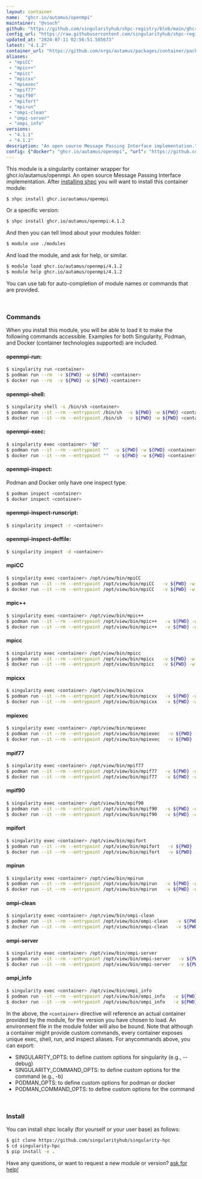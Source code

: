 ```yaml
---
layout: container
name:  "ghcr.io/autamus/openmpi"
maintainer: "@vsoch"
github: "https://github.com/singularityhub/shpc-registry/blob/main/ghcr.io/autamus/openmpi/container.yaml"
config_url: "https://raw.githubusercontent.com/singularityhub/shpc-registry/main/ghcr.io/autamus/openmpi/container.yaml"
updated_at: "2024-07-11 02:56:51.585673"
latest: "4.1.2"
container_url: "https://github.com/orgs/autamus/packages/container/package/openmpi"
aliases:
 - "mpiCC"
 - "mpic++"
 - "mpicc"
 - "mpicxx"
 - "mpiexec"
 - "mpif77"
 - "mpif90"
 - "mpifort"
 - "mpirun"
 - "ompi-clean"
 - "ompi-server"
 - "ompi_info"
versions:
 - "4.1.1"
 - "4.1.2"
description: "An open source Message Passing Interface implementation."
config: {"docker": "ghcr.io/autamus/openmpi", "url": "https://github.com/orgs/autamus/packages/container/package/openmpi", "maintainer": "@vsoch", "description": "An open source Message Passing Interface implementation.", "latest": {"4.1.2": "sha256:bdd2678d73198138b3dbda082ea658cbc78fd6928497a8a8fb7cd54c3130ebd4"}, "tags": {"4.1.1": "sha256:571e607db699301e56d064f11e8c4d9f33bced922da04e018d679bf57649b7f4", "4.1.2": "sha256:bdd2678d73198138b3dbda082ea658cbc78fd6928497a8a8fb7cd54c3130ebd4"}, "aliases": {"mpiCC": "/opt/view/bin/mpiCC", "mpic++": "/opt/view/bin/mpic++", "mpicc": "/opt/view/bin/mpicc", "mpicxx": "/opt/view/bin/mpicxx", "mpiexec": "/opt/view/bin/mpiexec", "mpif77": "/opt/view/bin/mpif77", "mpif90": "/opt/view/bin/mpif90", "mpifort": "/opt/view/bin/mpifort", "mpirun": "/opt/view/bin/mpirun", "ompi-clean": "/opt/view/bin/ompi-clean", "ompi-server": "/opt/view/bin/ompi-server", "ompi_info": "/opt/view/bin/ompi_info"}}
---
```


This module is a singularity container wrapper for ghcr.io/autamus/openmpi.
An open source Message Passing Interface implementation.
After [installing shpc](#install) you will want to install this container module:


```bash
$ shpc install ghcr.io/autamus/openmpi
```

Or a specific version:

```bash
$ shpc install ghcr.io/autamus/openmpi:4.1.2
```

And then you can tell lmod about your modules folder:

```bash
$ module use ./modules
```

And load the module, and ask for help, or similar.

```bash
$ module load ghcr.io/autamus/openmpi/4.1.2
$ module help ghcr.io/autamus/openmpi/4.1.2
```

You can use tab for auto-completion of module names or commands that are provided.

<br>

### Commands

When you install this module, you will be able to load it to make the following commands accessible.
Examples for both Singularity, Podman, and Docker (container technologies supported) are included.

#### openmpi-run:

```bash
$ singularity run <container>
$ podman run --rm  -v ${PWD} -w ${PWD} <container>
$ docker run --rm  -v ${PWD} -w ${PWD} <container>
```

#### openmpi-shell:

```bash
$ singularity shell -s /bin/sh <container>
$ podman run --it --rm --entrypoint /bin/sh  -v ${PWD} -w ${PWD} <container>
$ docker run --it --rm --entrypoint /bin/sh  -v ${PWD} -w ${PWD} <container>
```

#### openmpi-exec:

```bash
$ singularity exec <container> "$@"
$ podman run --it --rm --entrypoint ""  -v ${PWD} -w ${PWD} <container> "$@"
$ docker run --it --rm --entrypoint ""  -v ${PWD} -w ${PWD} <container> "$@"
```

#### openmpi-inspect:

Podman and Docker only have one inspect type.

```bash
$ podman inspect <container>
$ docker inspect <container>
```

#### openmpi-inspect-runscript:

```bash
$ singularity inspect -r <container>
```

#### openmpi-inspect-deffile:

```bash
$ singularity inspect -d <container>
```


#### mpiCC

```bash
$ singularity exec <container> /opt/view/bin/mpiCC
$ podman run --it --rm --entrypoint /opt/view/bin/mpiCC   -v ${PWD} -w ${PWD} <container> -c " $@"
$ docker run --it --rm --entrypoint /opt/view/bin/mpiCC   -v ${PWD} -w ${PWD} <container> -c " $@"
```


#### mpic++

```bash
$ singularity exec <container> /opt/view/bin/mpic++
$ podman run --it --rm --entrypoint /opt/view/bin/mpic++   -v ${PWD} -w ${PWD} <container> -c " $@"
$ docker run --it --rm --entrypoint /opt/view/bin/mpic++   -v ${PWD} -w ${PWD} <container> -c " $@"
```


#### mpicc

```bash
$ singularity exec <container> /opt/view/bin/mpicc
$ podman run --it --rm --entrypoint /opt/view/bin/mpicc   -v ${PWD} -w ${PWD} <container> -c " $@"
$ docker run --it --rm --entrypoint /opt/view/bin/mpicc   -v ${PWD} -w ${PWD} <container> -c " $@"
```


#### mpicxx

```bash
$ singularity exec <container> /opt/view/bin/mpicxx
$ podman run --it --rm --entrypoint /opt/view/bin/mpicxx   -v ${PWD} -w ${PWD} <container> -c " $@"
$ docker run --it --rm --entrypoint /opt/view/bin/mpicxx   -v ${PWD} -w ${PWD} <container> -c " $@"
```


#### mpiexec

```bash
$ singularity exec <container> /opt/view/bin/mpiexec
$ podman run --it --rm --entrypoint /opt/view/bin/mpiexec   -v ${PWD} -w ${PWD} <container> -c " $@"
$ docker run --it --rm --entrypoint /opt/view/bin/mpiexec   -v ${PWD} -w ${PWD} <container> -c " $@"
```


#### mpif77

```bash
$ singularity exec <container> /opt/view/bin/mpif77
$ podman run --it --rm --entrypoint /opt/view/bin/mpif77   -v ${PWD} -w ${PWD} <container> -c " $@"
$ docker run --it --rm --entrypoint /opt/view/bin/mpif77   -v ${PWD} -w ${PWD} <container> -c " $@"
```


#### mpif90

```bash
$ singularity exec <container> /opt/view/bin/mpif90
$ podman run --it --rm --entrypoint /opt/view/bin/mpif90   -v ${PWD} -w ${PWD} <container> -c " $@"
$ docker run --it --rm --entrypoint /opt/view/bin/mpif90   -v ${PWD} -w ${PWD} <container> -c " $@"
```


#### mpifort

```bash
$ singularity exec <container> /opt/view/bin/mpifort
$ podman run --it --rm --entrypoint /opt/view/bin/mpifort   -v ${PWD} -w ${PWD} <container> -c " $@"
$ docker run --it --rm --entrypoint /opt/view/bin/mpifort   -v ${PWD} -w ${PWD} <container> -c " $@"
```


#### mpirun

```bash
$ singularity exec <container> /opt/view/bin/mpirun
$ podman run --it --rm --entrypoint /opt/view/bin/mpirun   -v ${PWD} -w ${PWD} <container> -c " $@"
$ docker run --it --rm --entrypoint /opt/view/bin/mpirun   -v ${PWD} -w ${PWD} <container> -c " $@"
```


#### ompi-clean

```bash
$ singularity exec <container> /opt/view/bin/ompi-clean
$ podman run --it --rm --entrypoint /opt/view/bin/ompi-clean   -v ${PWD} -w ${PWD} <container> -c " $@"
$ docker run --it --rm --entrypoint /opt/view/bin/ompi-clean   -v ${PWD} -w ${PWD} <container> -c " $@"
```


#### ompi-server

```bash
$ singularity exec <container> /opt/view/bin/ompi-server
$ podman run --it --rm --entrypoint /opt/view/bin/ompi-server   -v ${PWD} -w ${PWD} <container> -c " $@"
$ docker run --it --rm --entrypoint /opt/view/bin/ompi-server   -v ${PWD} -w ${PWD} <container> -c " $@"
```


#### ompi_info

```bash
$ singularity exec <container> /opt/view/bin/ompi_info
$ podman run --it --rm --entrypoint /opt/view/bin/ompi_info   -v ${PWD} -w ${PWD} <container> -c " $@"
$ docker run --it --rm --entrypoint /opt/view/bin/ompi_info   -v ${PWD} -w ${PWD} <container> -c " $@"
```



In the above, the `<container>` directive will reference an actual container provided
by the module, for the version you have chosen to load. An environment file in the
module folder will also be bound. Note that although a container
might provide custom commands, every container exposes unique exec, shell, run, and
inspect aliases. For anycommands above, you can export:

 - SINGULARITY_OPTS: to define custom options for singularity (e.g., --debug)
 - SINGULARITY_COMMAND_OPTS: to define custom options for the command (e.g., -b)
 - PODMAN_OPTS: to define custom options for podman or docker
 - PODMAN_COMMAND_OPTS: to define custom options for the command

<br>

### Install

You can install shpc locally (for yourself or your user base) as follows:

```bash
$ git clone https://github.com/singularityhub/singularity-hpc
$ cd singularity-hpc
$ pip install -e .
```

Have any questions, or want to request a new module or version? [ask for help!](https://github.com/singularityhub/singularity-hpc/issues)